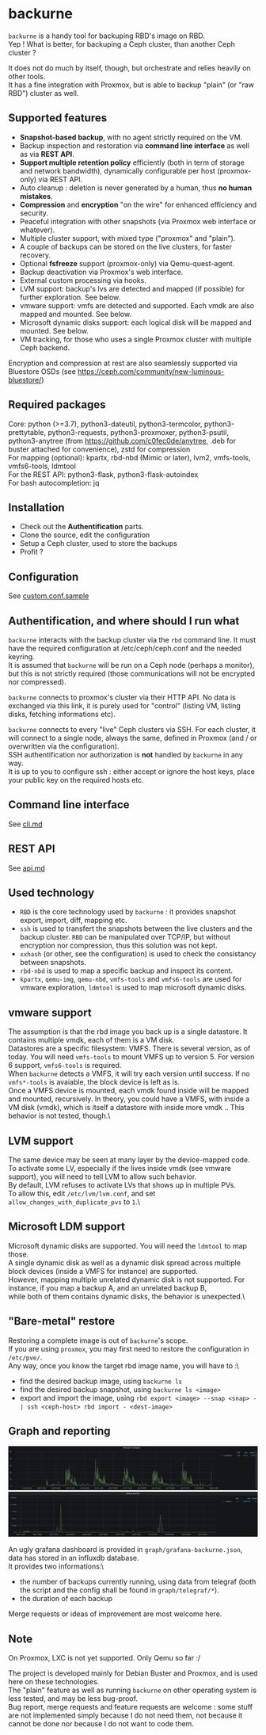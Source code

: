 # backurne

`backurne` is a handy tool for backuping RBD's image on RBD.\
Yep ! What is better, for backuping a Ceph cluster, than another Ceph cluster ?


It does not do much by itself, though, but orchestrate and relies heavily on other tools.\
It has a fine integration with Proxmox, but is able to backup "plain" (or "raw RBD") cluster as well.

Supported features
---
- **Snapshot-based backup**, with no agent strictly required on the VM.
- Backup inspection and restoration via **command line interface** as well as via **REST API**.
- **Support multiple retention policy** efficiently (both in term of storage and network bandwidth), dynamically configurable per host (proxmox-only) via REST API.
- Auto cleanup : deletion is never generated by a human, thus **no human mistakes**.
- **Compression** and **encryption** "on the wire" for enhanced efficiency and security.
- Peaceful integration with other snapshots (via Proxmox web interface or whatever).
- Multiple cluster support, with mixed type ("proxmox" and "plain").
- A couple of backups can be stored on the live clusters, for faster recovery.
- Optional **fsfreeze** support (proxmox-only) via Qemu-quest-agent.
- Backup deactivation via Proxmox's web interface.
- External custom processing via hooks.
- LVM support: backup's lvs are detected and mapped (if possible) for further exploration. See below.
- vmware support: vmfs are detected and supported. Each vmdk are also mapped and mounted. See below.
- Microsoft dynamic disks support: each logical disk will be mapped and mounted. See below.
- VM tracking, for those who uses a single Proxmox cluster with multiple Ceph backend.

Encryption and compression at rest are also seamlessly supported via Bluestore OSDs (see https://ceph.com/community/new-luminous-bluestore/)

Required packages
---

Core: python (>=3.7), python3-dateutil, python3-termcolor, python3-prettytable, python3-requests, python3-proxmoxer, python3-psutil, python3-anytree (from https://github.com/c0fec0de/anytree, .deb for buster attached for convenience), zstd for compression \
For mapping (optional): kpartx, rbd-nbd (Mimic or later), lvm2, vmfs-tools, vmfs6-tools, ldmtool\
For the REST API: python3-flask, python3-flask-autoindex\
For bash autocompletion: jq


Installation
---

 - Check out the **Authentification** parts.
 - Clone the source, edit the configuration
 - Setup a Ceph cluster, used to store the backups
 - Profit ?

Configuration
---

See [custom.conf.sample](custom.conf.sample)

Authentification, and where should I run what
---

`backurne` interacts with the backup cluster via the `rbd` command line. It must have the required configuration at /etc/ceph/ceph.conf and the needed keyring.\
It is assumed that `backurne` will be run on a Ceph node (perhaps a monitor), but this is not strictly required (those communications will not be encrypted nor compressed).

`backurne` connects to proxmox's cluster via their HTTP API. No data is exchanged via this link, it is purely used for "control" (listing VM, listing disks, fetching informations etc).

`backurne` connects to every "live" Ceph clusters via SSH. For each cluster, it will connect to a single node, always the same, defined in Proxmox (and / or overwritten via the configuration).\
SSH authentification nor authorization is **not** handled by `backurne` in any way.\
It is up to you to configure ssh : either accept or ignore the host keys, place your public key on the required hosts etc.

Command line interface
---

See [cli.md](cli.md)

REST API
---

See [api.md](api.md)

Used technology
---

 - `RBD` is the core technology used by `backurne` : it provides snapshot export, import, diff, mapping etc.
 - `ssh` is used to transfert the snapshots between the live clusters and the backup cluster. `RBD` can be manipulated over TCP/IP, but without encryption nor compression, thus this solution was not kept.
 - `xxhash` (or other, see the configuration) is used to check the consistancy between snapshots.
 - `rbd-nbd` is used to map a specific backup and inspect its content.
 - `kpartx`, `qemu-img`, `qemu-nbd`, `vmfs-tools` and `vmfs6-tools` are used for vmware exploration, `ldmtool` is used to map microsoft dynamic disks.


vmware support
---

The assumption is that the rbd image you back up is a single datastore. It contains multiple vmdk, each of them is a VM disk.\
Datastores are a specific filesystem: VMFS. There is several version, as of today. You will need `vmfs-tools` to mount VMFS up to version 5. For version 6 support, `vmfs6-tools` is required.\
When `backurne` detects a VMFS, it will try each version until success. If no `vmfs*-tools` is avaiable, the block device is left as is.\
Once a VMFS device is mounted, each vmdk found inside will be mapped and mounted, recursively. In theory, you could have a VMFS, with inside a VM disk (vmdk), which is itself a datastore with inside more vmdk .. This behavior is not tested, though.\


LVM support
---

The same device may be seen at many layer by the device-mapped code.\
To activate some LV, especially if the lives inside vmdk (see vmware support), you will need to tell LVM to allow such behavior.\
By default, LVM refuses to activate LVs that shows up in multiple PVs.\
To allow this, edit `/etc/lvm/lvm.conf`, and set `allow_changes_with_duplicate_pvs` to `1`.\


Microsoft LDM support
---

Microsoft dynamic disks are supported. You will need the `ldmtool` to map those.\
A single dynamic disk as well as a dynamic disk spread across multiple block devices (inside a VMFS for instance) are supported.\
However, mapping multiple unrelated dynamic disk is not supported. For instance, if you map a backup A, and an unrelated backup B,\
while both of them contains dynamic disks, the behavior is unexpected.\


"Bare-metal" restore
---

Restoring a complete image is out of `backurne`'s scope.\
If you are using `proxmox`, you may first need to restore the configuration in `/etc/pve/`.\
Any way, once you know the target rbd image name, you will have to :\
 - find the desired backup image, using `backurne ls`
 - find the desired backup snapshot, using `backurne ls <image>`
 - export and import the image, using `rbd export <image> --snap <snap> - | ssh <ceph-host> rbd import - <dest-image>`


Graph and reporting
---

![alt text](https://github.com/JackSlateur/backurne/blob/master/graph_in_progress.png?raw=true)
![alt text](https://github.com/JackSlateur/backurne/blob/master/graph_duration.png?raw=true)

An ugly grafana dashboard is provided in `graph/grafana-backurne.json`, data has stored in an influxdb database.\
It provides two informations:\
 - the number of backups currently running, using data from telegraf (both the script and the config shall be found in `graph/telegraf/*`).
 - the duration of each backup

Merge requests or ideas of improvement are most welcome here.


Note
---
On Proxmox, LXC is not yet supported. Only Qemu so far :/

The project is developed mainly for Debian Buster and Proxmox, and is used here on these technologies.\
The "plain" feature as well as running `backurne` on other operating system is less tested, and may be less bug-proof.\
Bug report, merge requests and feature requests are welcome : some stuff are not implemented simply because I do not need them, not because it cannot be done nor because I do not want to code them.
